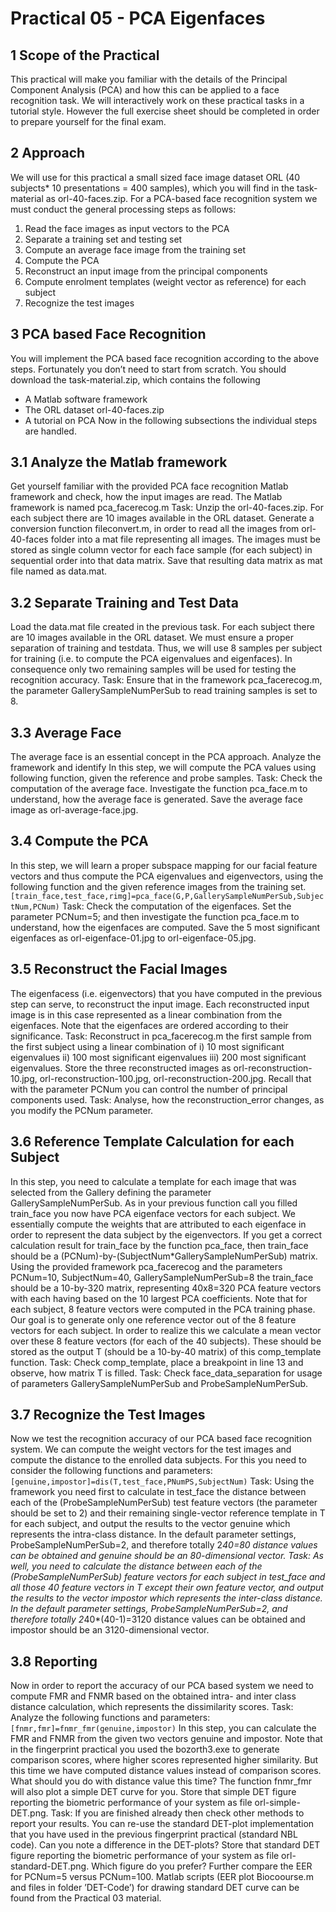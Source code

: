 # Practical 05 - PCA Eigenfaces
## 1 Scope of the Practical
This practical will make you familiar with the details of the Principal Component Analysis (PCA) and how
this can be applied to a face recognition task. We will interactively work on these practical tasks in a tutorial
style. However the full exercise sheet should be completed in order to prepare yourself for the final exam.
## 2 Approach
We will use for this practical a small sized face image dataset ORL (40 subjects* 10 presentations = 400 samples), which you will find in the task-material as orl-40-faces.zip. For a PCA-based face recognition
system we must conduct the general processing steps as follows:
1. Read the face images as input vectors to the PCA
2. Separate a training set and testing set
3. Compute an average face image from the training set
4. Compute the PCA
5. Reconstruct an input image from the principal components
6. Compute enrolment templates (weight vector as reference) for each subject
7. Recognize the test images
## 3 PCA based Face Recognition
You will implement the PCA based face recognition according to the above steps. Fortunately you don’t
need to start from scratch. You should download the task-material.zip, which contains the following
- A Matlab software framework
- The ORL dataset orl-40-faces.zip
- A tutorial on PCA
Now in the following subsections the individual steps are handled.
## 3.1 Analyze the Matlab framework
Get yourself familiar with the provided PCA face recognition Matlab framework and check, how the input
images are read. The Matlab framework is named pca_facerecog.m
Task: Unzip the orl-40-faces.zip. For each subject there are 10 images available in the ORL dataset.
Generate a conversion function fileconvert.m, in order to read all the images from orl-40-faces
folder into a mat file representing all images. The images must be stored as single column vector for each
face sample (for each subject) in sequential order into that data matrix. Save that resulting data matrix as
mat file named as data.mat.

## 3.2 Separate Training and Test Data
Load the data.mat file created in the previous task. For each subject there are 10 images available in the
ORL dataset. We must ensure a proper separation of training and testdata. Thus, we will use 8 samples
per subject for training (i.e. to compute the PCA eigenvalues and eigenfaces). In consequence only two
remaining samples will be used for testing the recognition accuracy.
Task: Ensure that in the framework pca_facerecog.m, the parameter GallerySampleNumPerSub to
read training samples is set to 8.
## 3.3 Average Face
The average face is an essential concept in the PCA approach. Analyze the framework and identify In this
step, we will compute the PCA values using following function, given the reference and probe samples.
Task: Check the computation of the average face. Investigate the function pca_face.m to understand,
how the average face is generated. Save the average face image as orl-average-face.jpg.
## 3.4 Compute the PCA
In this step, we will learn a proper subspace mapping for our facial feature vectors and thus compute the
PCA eigenvalues and eigenvectors, using the following function and the given reference images from the
training set.
``[train_face,test_face,rimg]=pca_face(G,P,GallerySampleNumPerSub,SubjectNum,PCNum)``
Task: Check the computation of the eigenfaces. Set the parameter PCNum=5; and then investigate the
function pca_face.m to understand, how the eigenfaces are computed. Save the 5 most significant eigenfaces as orl-eigenface-01.jpg to orl-eigenface-05.jpg.
## 3.5 Reconstruct the Facial Images
The eigenfacess (i.e. eigenvectors) that you have computed in the previous step can serve, to reconstruct
the input image. Each reconstructed input image is in this case represented as a linear combination from
the eigenfaces. Note that the eigenfaces are ordered according to their significance.
Task: Reconstruct in pca_facerecog.m the first sample from the first subject using a linear combination
of i) 10 most significant eigenvalues ii) 100 most significant eigenvalues iii) 200 most significant eigenvalues. Store the three reconstructed images as
orl-reconstruction-10.jpg,
orl-reconstruction-100.jpg,
orl-reconstruction-200.jpg.
Recall that with the parameter PCNum you can control the number of principal components used.
Task: Analyse, how the reconstruction_error changes, as you modify the PCNum parameter.
## 3.6 Reference Template Calculation for each Subject
In this step, you need to calculate a template for each image that was selected from the Gallery defining the
parameter GallerySampleNumPerSub. As in your previous function call you filled train_face you
now have PCA eigenface vectors for each subject. We essentially compute the weights that are attributed
to each eigenface in order to represent the data subject by the eigenvectors.
If you get a correct calculation result for train_face by the function pca_face, then train_face
should be a (PCNum)-by-(SubjectNum*GallerySampleNumPerSub) matrix.
Using the provided framework pca_facerecog and the parameters
PCNum=10, SubjectNum=40, GallerySampleNumPerSub=8
the train_face should be a 10-by-320 matrix, representing 40x8=320 PCA feature vectors with each having based on the 10 largest PCA coefficients.
Note that for each subject, 8 feature vectors were computed in the PCA training phase. Our goal is to
generate only one reference vector out of the 8 feature vectors for each subject. In order to realize this we
calculate a mean vector over these 8 feature vectors (for each of the 40 subjects). These should be stored as
the output T (should be a 10-by-40 matrix) of this comp_template function.
Task: Check comp_template, place a breakpoint in line 13 and observe, how matrix T is filled.
Task: Check face_data_separation for usage of parameters GallerySampleNumPerSub
and ProbeSampleNumPerSub.
## 3.7 Recognize the Test Images
Now we test the recognition accuracy of our PCA based face recognition system. We can compute the
weight vectors for the test images and compute the distance to the enrolled data subjects.
For this you need to consider the following functions and parameters:
``[genuine,impostor]=dis(T,test_face,PNumPS,SubjectNum)``
Task: Using the framework you need first to calculate in test_face the distance between each of the
(ProbeSampleNumPerSub) test feature vectors (the parameter should be set to 2) and their remaining
single-vector reference template in T for each subject, and output the results to the vector genuine which
represents the intra-class distance. In the default parameter settings, ProbeSampleNumPerSub=2, and
therefore totally 2*40=80 distance values can be obtained and genuine should be an 80-dimensional vector.
Task: As well, you need to calculate the distance between each of the (ProbeSampleNumPerSub) feature vectors for each subject in test_face and all those 40 feature vectors in T except their own feature
vector, and output the results to the vector impostor which represents the inter-class distance. In the
default parameter settings, ProbeSampleNumPerSub=2, and therefore totally 2*40*(40-1)=3120 distance
values can be obtained and impostor should be an 3120-dimensional vector.
## 3.8 Reporting
Now in order to report the accuracy of our PCA based system we need to compute FMR and FNMR based
on the obtained intra- and inter class distance calculation, which represents the dissimilarity scores.
Task: Analyze the following functions and parameters:
``[fnmr,fmr]=fnmr_fmr(genuine,impostor)``
In this step, you can calculate the FMR and FNMR from the given two vectors genuine and impostor.
Note that in the fingerprint practical you used the bozorth3.exe to generate comparison scores, where
higher scores represented higher similarity. But this time we have computed distance values instead of
comparison scores. What should you do with distance value this time? The function fnmr_fmr will also
plot a simple DET curve for you. Store that simple DET figure reporting the biometric performance of your
system as file orl-simple-DET.png.
Task: If you are finished already then check other methods to report your results. You can re-use the
standard DET-plot implementation that you have used in the previous fingerprint practical (standard NBL
code). Can you note a difference in the DET-plots? Store that standard DET figure reporting the biometric
performance of your system as file orl-standard-DET.png. Which figure do you prefer? Further compare the EER for PCNum=5 versus PCNum=100. Matlab scripts (EER plot Biocoourse.m and files in folder
’DET-Code’) for drawing standard DET curve can be found from the Practical 03 material.

